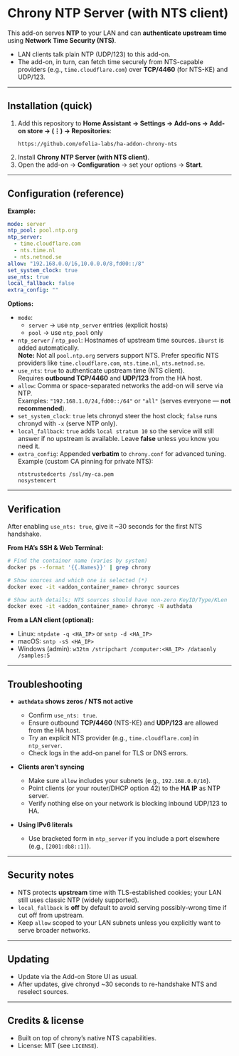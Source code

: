 # Chrony NTP Server (with NTS client)

This add-on serves **NTP** to your LAN and can **authenticate upstream time** using **Network Time Security (NTS)**.

- LAN clients talk plain NTP (UDP/123) to this add-on.
- The add-on, in turn, can fetch time securely from NTS-capable providers (e.g., `time.cloudflare.com`) over **TCP/4460** (for NTS-KE) and UDP/123.

---

## Installation (quick)

1. Add this repository to **Home Assistant → Settings → Add-ons → Add-on store → (⋮) → Repositories**:
   ```
   https://github.com/ofelia-labs/ha-addon-chrony-nts
   ```
2. Install **Chrony NTP Server (with NTS client)**.
3. Open the add-on → **Configuration** → set your options → **Start**.

---

## Configuration (reference)

**Example:**
```yaml
mode: server
ntp_pool: pool.ntp.org
ntp_server:
  - time.cloudflare.com
  - nts.time.nl
  - nts.netnod.se
allow: "192.168.0.0/16,10.0.0.0/8,fd00::/8"
set_system_clock: true
use_nts: true
local_fallback: false
extra_config: ""
```

**Options:**

- `mode`:
  - `server` → use `ntp_server` entries (explicit hosts)
  - `pool` → use `ntp_pool` only
- `ntp_server` / `ntp_pool`: Hostnames of upstream time sources. `iburst` is added automatically.  
  **Note:** Not all `pool.ntp.org` servers support NTS. Prefer specific NTS providers like `time.cloudflare.com`, `nts.time.nl`, `nts.netnod.se`.
- `use_nts`: `true` to authenticate upstream time (NTS client).  
  Requires **outbound TCP/4460** and **UDP/123** from the HA host.
- `allow`: Comma or space-separated networks the add-on will serve via NTP.  
  Examples: `"192.168.1.0/24,fd00::/64"` or `"all"` (serves everyone — **not recommended**).
- `set_system_clock`: `true` lets chronyd steer the host clock; `false` runs chronyd with `-x` (serve NTP only).
- `local_fallback`: `true` adds `local stratum 10` so the service will still answer if no upstream is available. Leave **false** unless you know you need it.
- `extra_config`: Appended **verbatim** to `chrony.conf` for advanced tuning.  
  Example (custom CA pinning for private NTS):
  ```
  ntstrustedcerts /ssl/my-ca.pem
  nosystemcert
  ```

---

## Verification

After enabling `use_nts: true`, give it ~30 seconds for the first NTS handshake.

**From HA’s SSH & Web Terminal:**
```bash
# Find the container name (varies by system)
docker ps --format '{{.Names}}' | grep chrony

# Show sources and which one is selected (*)
docker exec -it <addon_container_name> chronyc sources

# Show auth details; NTS sources should have non-zero KeyID/Type/KLen
docker exec -it <addon_container_name> chronyc -N authdata
```

**From a LAN client (optional):**
- Linux: `ntpdate -q <HA_IP>`  or  `sntp -d <HA_IP>`
- macOS: `sntp -sS <HA_IP>`
- Windows (admin): `w32tm /stripchart /computer:<HA_IP> /dataonly /samples:5`

---

## Troubleshooting

- **`authdata` shows zeros / NTS not active**
  - Confirm `use_nts: true`.
  - Ensure outbound **TCP/4460** (NTS-KE) and **UDP/123** are allowed from the HA host.
  - Try an explicit NTS provider (e.g., `time.cloudflare.com`) in `ntp_server`.
  - Check logs in the add-on panel for TLS or DNS errors.

- **Clients aren’t syncing**
  - Make sure `allow` includes your subnets (e.g., `192.168.0.0/16`).
  - Point clients (or your router/DHCP option 42) to the **HA IP** as NTP server.
  - Verify nothing else on your network is blocking inbound UDP/123 to HA.

- **Using IPv6 literals**
  - Use bracketed form in `ntp_server` if you include a port elsewhere (e.g., `[2001:db8::1]`).

---

## Security notes

- NTS protects **upstream** time with TLS-established cookies; your LAN still uses classic NTP (widely supported).
- `local_fallback` is **off** by default to avoid serving possibly-wrong time if cut off from upstream.
- Keep `allow` scoped to your LAN subnets unless you explicitly want to serve broader networks.

---

## Updating

- Update via the Add-on Store UI as usual.
- After updates, give chronyd ~30 seconds to re-handshake NTS and reselect sources.

---

## Credits & license

- Built on top of chrony’s native NTS capabilities.
- License: MIT (see `LICENSE`).

